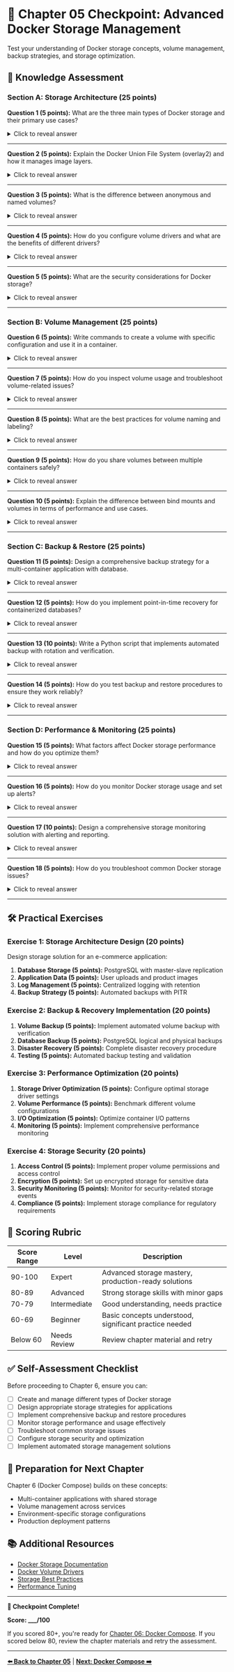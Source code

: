 # 🎯 Chapter 05 Checkpoint: Advanced Docker Storage Management

Test your understanding of Docker storage concepts, volume management, backup strategies, and storage optimization.

## 📝 Knowledge Assessment

### Section A: Storage Architecture (25 points)

**Question 1 (5 points):** What are the three main types of Docker storage and their primary use cases?

<details>
<summary>Click to reveal answer</summary>

**Answer:**
- **Volumes:** Docker-managed persistent storage, best for production data that needs to persist
- **Bind Mounts:** Host filesystem access, good for development and configuration files
- **tmpfs Mounts:** Memory-based storage, ideal for temporary data and security-sensitive information
</details>

---

**Question 2 (5 points):** Explain the Docker Union File System (overlay2) and how it manages image layers.

<details>
<summary>Click to reveal answer</summary>

**Answer:**
- **Layer Structure:** Images consist of multiple read-only layers stacked on top of each other
- **Copy-on-Write:** When files are modified, they're copied to the container's writable layer
- **Storage Efficiency:** Common layers are shared between images, reducing disk usage
- **overlay2:** Uses kernel overlay filesystem for efficient layer management
- **Performance:** Provides good performance for most workloads with minimal overhead
</details>

---

**Question 3 (5 points):** What is the difference between anonymous and named volumes?

<details>
<summary>Click to reveal answer</summary>

**Answer:**
- **Anonymous Volumes:** Docker generates random names, harder to manage and reference
  ```bash
  docker run -v /data nginx  # Creates anonymous volume
  ```
- **Named Volumes:** User-defined names, easier to manage and reuse
  ```bash
  docker volume create mydata
  docker run -v mydata:/data nginx
  ```
- **Management:** Named volumes are easier to backup, share, and maintain
- **Persistence:** Both persist data, but named volumes are more predictable
</details>

---

**Question 4 (5 points):** How do you configure volume drivers and what are the benefits of different drivers?

<details>
<summary>Click to reveal answer</summary>

**Answer:**
```bash
# Local driver with options
docker volume create --driver local \
  --opt type=ext4 \
  --opt device=/dev/sdb1 \
  myvolume

# NFS driver
docker volume create --driver local \
  --opt type=nfs \
  --opt o=addr=nfs.server.com,rw \
  --opt device=:/exports/data \
  nfs-volume
```

**Benefits:**
- **local:** Simple, good performance, single-host
- **NFS:** Shared across hosts, network-based
- **Third-party:** Cloud storage, distributed filesystems
</details>

---

**Question 5 (5 points):** What are the security considerations for Docker storage?

<details>
<summary>Click to reveal answer</summary>

**Answer:**
- **Read-only mounts:** Use `:ro` to prevent modifications
- **User mapping:** Run containers as non-root users
- **SELinux labels:** Use `:Z` or `:z` for proper labeling
- **Encryption:** Encrypt sensitive data at rest
- **Access control:** Limit host filesystem access
- **Secrets management:** Use Docker secrets for sensitive data
</details>

---

### Section B: Volume Management (25 points)

**Question 6 (5 points):** Write commands to create a volume with specific configuration and use it in a container.

<details>
<summary>Click to reveal answer</summary>

**Answer:**
```bash
# Create volume with labels and driver options
docker volume create \
  --driver local \
  --label environment=production \
  --label backup=daily \
  --opt type=ext4 \
  --opt device=/dev/sdb1 \
  production-data

# Use volume in container
docker run -d --name myapp \
  -v production-data:/app/data \
  -v production-data:/app/uploads:ro \
  myapp:latest
```
</details>

---

**Question 7 (5 points):** How do you inspect volume usage and troubleshoot volume-related issues?

<details>
<summary>Click to reveal answer</summary>

**Answer:**
```bash
# Inspect volume details
docker volume inspect myvolume

# Check volume usage
docker run --rm -v myvolume:/data alpine df -h /data

# List volume contents
docker run --rm -v myvolume:/data alpine ls -la /data

# Find containers using volume
docker ps --filter volume=myvolume

# Check volume mount points
docker inspect container --format='{{.Mounts}}'
```
</details>

---

**Question 8 (5 points):** What are the best practices for volume naming and labeling?

<details>
<summary>Click to reveal answer</summary>

**Answer:**
- **Naming Convention:** Use descriptive names like `projectname-component-data`
- **Environment Prefixes:** `prod-db-data`, `dev-app-logs`
- **Labels for Organization:**
  ```bash
  docker volume create \
    --label project=myapp \
    --label environment=production \
    --label component=database \
    --label backup-schedule=daily \
    myapp-prod-db-data
  ```
- **Consistency:** Maintain consistent naming across environments
- **Documentation:** Label volumes with purpose and maintenance info
</details>

---

**Question 9 (5 points):** How do you share volumes between multiple containers safely?

<details>
<summary>Click to reveal answer</summary>

**Answer:**
```bash
# Shared read-write volume
docker volume create shared-data

# Container 1 (writer)
docker run -d --name writer \
  -v shared-data:/app/output \
  myapp:writer

# Container 2 (reader)
docker run -d --name reader \
  -v shared-data:/app/input:ro \
  myapp:processor

# Container 3 (backup)
docker run -d --name backup \
  -v shared-data:/data:ro \
  -v backup-storage:/backups \
  myapp:backup
```

**Safety considerations:**
- Use read-only mounts where possible
- Implement file locking for concurrent writes
- Use proper file permissions and ownership
</details>

---

**Question 10 (5 points):** Explain the difference between bind mounts and volumes in terms of performance and use cases.

<details>
<summary>Click to reveal answer</summary>

**Answer:**
| Aspect | Volumes | Bind Mounts |
|--------|---------|-------------|
| **Performance** | Optimized by Docker | Native filesystem |
| **Portability** | High (Docker-managed) | Low (host-dependent) |
| **Security** | Isolated | Direct host access |
| **Backup** | Docker tools | Host tools |
| **Use Cases** | Production data | Development, configs |

**When to use:**
- **Volumes:** Production databases, persistent app data
- **Bind Mounts:** Source code, configuration files, logs
</details>

---

### Section C: Backup & Restore (25 points)

**Question 11 (5 points):** Design a comprehensive backup strategy for a multi-container application with database.

<details>
<summary>Click to reveal answer</summary>

**Answer:**
```bash
# Backup strategy components:

# 1. Volume backups (filesystem level)
docker run --rm \
  -v app-data:/source:ro \
  -v /backups:/dest \
  alpine tar czf /dest/app-data-$(date +%Y%m%d).tar.gz -C /source .

# 2. Database logical backups
docker exec postgres-db pg_dump -U user dbname > /backups/db-$(date +%Y%m%d).sql

# 3. Configuration backups
tar czf /backups/configs-$(date +%Y%m%d).tar.gz /etc/docker/

# 4. Automated scheduling (cron)
0 2 * * * /scripts/backup-volumes.sh
0 3 * * * /scripts/backup-databases.sh

# 5. Retention policy
find /backups -name "*.tar.gz" -mtime +7 -delete
```
</details>

---

**Question 12 (5 points):** How do you implement point-in-time recovery for containerized databases?

<details>
<summary>Click to reveal answer</summary>

**Answer:**
```bash
# PostgreSQL PITR setup
# 1. Enable WAL archiving
postgresql.conf:
  wal_level = replica
  archive_mode = on
  archive_command = 'cp %p /wal_archive/%f'

# 2. Base backup
docker exec postgres-db pg_basebackup -D /backups/base -Ft -z

# 3. Recovery procedure
# - Restore base backup
# - Apply WAL files up to desired point
# - Create recovery.conf with target time

# MySQL PITR with binary logs
my.cnf:
  log-bin = mysql-bin
  binlog-format = ROW

# Recovery:
# - Restore from full backup
# - Apply binary logs: mysqlbinlog --start-datetime="..." mysql-bin.* | mysql
```
</details>

---

**Question 13 (10 points):** Write a Python script that implements automated backup with rotation and verification.

<details>
<summary>Click to reveal answer</summary>

**Answer:**
```python
#!/usr/bin/env python3
import subprocess
import datetime
import os
import gzip
import hashlib
import json

class DockerBackupManager:
    def __init__(self, backup_dir="/backups", retention_days=7):
        self.backup_dir = backup_dir
        self.retention_days = retention_days
        self.timestamp = datetime.datetime.now()
        
    def backup_volume(self, volume_name):
        """Backup volume with verification"""
        backup_path = f"{self.backup_dir}/{volume_name}_{self.timestamp.strftime('%Y%m%d_%H%M%S')}.tar.gz"
        
        # Create backup
        cmd = [
            "docker", "run", "--rm",
            "-v", f"{volume_name}:/data:ro",
            "-v", f"{self.backup_dir}:/backup",
            "alpine",
            "tar", "czf", f"/backup/{os.path.basename(backup_path)}", "-C", "/data", "."
        ]
        
        result = subprocess.run(cmd, capture_output=True)
        if result.returncode != 0:
            raise Exception(f"Backup failed: {result.stderr}")
        
        # Verify backup
        if self.verify_backup(backup_path):
            # Calculate checksum
            checksum = self.calculate_checksum(backup_path)
            
            # Save metadata
            metadata = {
                'volume': volume_name,
                'backup_file': backup_path,
                'timestamp': self.timestamp.isoformat(),
                'size': os.path.getsize(backup_path),
                'checksum': checksum
            }
            
            with open(f"{backup_path}.meta", 'w') as f:
                json.dump(metadata, f, indent=2)
            
            return backup_path
        else:
            os.remove(backup_path)
            raise Exception("Backup verification failed")
    
    def verify_backup(self, backup_path):
        """Verify backup integrity"""
        try:
            cmd = ["tar", "tzf", backup_path]
            result = subprocess.run(cmd, capture_output=True)
            return result.returncode == 0
        except:
            return False
    
    def calculate_checksum(self, file_path):
        """Calculate SHA256 checksum"""
        sha256_hash = hashlib.sha256()
        with open(file_path, "rb") as f:
            for chunk in iter(lambda: f.read(4096), b""):
                sha256_hash.update(chunk)
        return sha256_hash.hexdigest()
    
    def cleanup_old_backups(self):
        """Remove backups older than retention period"""
        cutoff_date = self.timestamp - datetime.timedelta(days=self.retention_days)
        
        for file in os.listdir(self.backup_dir):
            if file.endswith('.tar.gz'):
                file_path = os.path.join(self.backup_dir, file)
                file_time = datetime.datetime.fromtimestamp(os.path.getmtime(file_path))
                
                if file_time < cutoff_date:
                    os.remove(file_path)
                    # Remove metadata file if exists
                    meta_file = f"{file_path}.meta"
                    if os.path.exists(meta_file):
                        os.remove(meta_file)

# Usage
if __name__ == "__main__":
    backup_manager = DockerBackupManager()
    
    volumes = ['app-data', 'db-data', 'logs']
    for volume in volumes:
        try:
            backup_file = backup_manager.backup_volume(volume)
            print(f"✅ Backed up {volume} to {backup_file}")
        except Exception as e:
            print(f"❌ Failed to backup {volume}: {e}")
    
    backup_manager.cleanup_old_backups()
```
</details>

---

**Question 14 (5 points):** How do you test backup and restore procedures to ensure they work reliably?

<details>
<summary>Click to reveal answer</summary>

**Answer:**
```bash
# Backup testing procedure:

# 1. Create test data
docker exec myapp sh -c "echo 'test data' > /app/data/test.txt"

# 2. Perform backup
./backup-script.sh

# 3. Simulate disaster (remove original data)
docker volume rm app-data
docker volume create app-data

# 4. Restore from backup
./restore-script.sh latest

# 5. Verify data integrity
docker exec myapp cat /app/data/test.txt

# 6. Automated testing script
#!/bin/bash
create_test_data() { ... }
backup_data() { ... }
destroy_data() { ... }
restore_data() { ... }
verify_data() { ... }

# Run full test cycle
create_test_data && backup_data && destroy_data && restore_data && verify_data
```
</details>

---

### Section D: Performance & Monitoring (25 points)

**Question 15 (5 points):** What factors affect Docker storage performance and how do you optimize them?

<details>
<summary>Click to reveal answer</summary>

**Answer:**
**Performance Factors:**
- **Storage Driver:** overlay2 is fastest for most workloads
- **Filesystem:** ext4, xfs for good performance
- **I/O Scheduler:** Use `deadline` or `noop` for SSDs
- **Volume Type:** Volumes > bind mounts > tmpfs for different use cases

**Optimization:**
```bash
# Use appropriate storage driver
/etc/docker/daemon.json:
{
  "storage-driver": "overlay2",
  "storage-opts": ["overlay2.override_kernel_check=true"]
}

# Mount with performance options
docker run -v myvolume:/data:rw,delegated myapp

# Use tmpfs for temporary data
docker run --tmpfs /tmp:size=100m,noexec myapp
```
</details>

---

**Question 16 (5 points):** How do you monitor Docker storage usage and set up alerts?

<details>
<summary>Click to reveal answer</summary>

**Answer:**
```bash
# Monitor volume usage
docker system df -v

# Container storage stats
docker stats --format "table {{.Container}}\t{{.BlockIO}}"

# Host filesystem monitoring
df -h | grep docker

# Automated monitoring script
#!/bin/bash
THRESHOLD=80

for volume in $(docker volume ls -q); do
  usage=$(docker run --rm -v $volume:/data alpine df /data | awk 'NR==2 {print $5}' | sed 's/%//')
  if [ $usage -gt $THRESHOLD ]; then
    echo "ALERT: Volume $volume is ${usage}% full"
    # Send notification
  fi
done
```
</details>

---

**Question 17 (10 points):** Design a comprehensive storage monitoring solution with alerting and reporting.

<details>
<summary>Click to reveal answer</summary>

**Answer:**
```python
#!/usr/bin/env python3
import docker
import psutil
import time
import json
from datetime import datetime
import smtplib
from email.mime.text import MIMEText

class StorageMonitor:
    def __init__(self, thresholds={'warning': 80, 'critical': 90}):
        self.client = docker.from_env()
        self.thresholds = thresholds
        self.alerts_sent = set()
    
    def get_volume_usage(self, volume_name):
        """Get detailed volume usage"""
        try:
            result = self.client.containers.run(
                "alpine", f"df -h /data",
                volumes={volume_name: {'bind': '/data', 'mode': 'ro'}},
                remove=True, capture_output=True, text=True
            )
            
            lines = result.split('\n')
            if len(lines) >= 2:
                parts = lines[1].split()
                return {
                    'volume': volume_name,
                    'size': parts[1],
                    'used': parts[2],
                    'available': parts[3],
                    'use_percent': int(parts[4].rstrip('%'))
                }
        except Exception as e:
            return {'volume': volume_name, 'error': str(e)}
    
    def check_thresholds(self, usage):
        """Check if usage exceeds thresholds"""
        if 'use_percent' not in usage:
            return None
            
        percent = usage['use_percent']
        volume = usage['volume']
        
        if percent >= self.thresholds['critical']:
            if f"{volume}-critical" not in self.alerts_sent:
                self.send_alert(volume, percent, 'CRITICAL')
                self.alerts_sent.add(f"{volume}-critical")
            return 'critical'
        elif percent >= self.thresholds['warning']:
            if f"{volume}-warning" not in self.alerts_sent:
                self.send_alert(volume, percent, 'WARNING')
                self.alerts_sent.add(f"{volume}-warning")
            return 'warning'
        else:
            # Clear alerts when usage drops
            self.alerts_sent.discard(f"{volume}-warning")
            self.alerts_sent.discard(f"{volume}-critical")
            return 'ok'
    
    def send_alert(self, volume, usage, level):
        """Send alert notification"""
        message = f"{level}: Volume {volume} is {usage}% full"
        print(f"🚨 {message}")
        # Implement email/Slack notification here
    
    def generate_report(self):
        """Generate comprehensive storage report"""
        report = {
            'timestamp': datetime.now().isoformat(),
            'volumes': [],
            'containers': [],
            'host_storage': [],
            'summary': {'total_volumes': 0, 'warning': 0, 'critical': 0}
        }
        
        # Check all volumes
        for volume in self.client.volumes.list():
            usage = self.get_volume_usage(volume.name)
            if usage:
                status = self.check_thresholds(usage)
                usage['status'] = status
                report['volumes'].append(usage)
                
                report['summary']['total_volumes'] += 1
                if status == 'warning':
                    report['summary']['warning'] += 1
                elif status == 'critical':
                    report['summary']['critical'] += 1
        
        return report
    
    def monitor_continuously(self, interval=300):
        """Run continuous monitoring"""
        while True:
            try:
                report = self.generate_report()
                
                # Save report
                timestamp = int(time.time())
                with open(f'/var/log/storage-report-{timestamp}.json', 'w') as f:
                    json.dump(report, f, indent=2)
                
                # Print summary
                summary = report['summary']
                print(f"📊 {datetime.now()}: {summary['total_volumes']} volumes, "
                      f"{summary['warning']} warnings, {summary['critical']} critical")
                
                time.sleep(interval)
                
            except KeyboardInterrupt:
                break
            except Exception as e:
                print(f"❌ Monitoring error: {e}")
                time.sleep(60)

if __name__ == "__main__":
    monitor = StorageMonitor()
    monitor.monitor_continuously()
```
</details>

---

**Question 18 (5 points):** How do you troubleshoot common Docker storage issues?

<details>
<summary>Click to reveal answer</summary>

**Answer:**
**Common Issues & Solutions:**

1. **Volume not mounting:**
   ```bash
   # Check volume exists
   docker volume ls | grep myvolume
   
   # Inspect volume
   docker volume inspect myvolume
   
   # Check permissions
   docker run --rm -v myvolume:/data alpine ls -la /data
   ```

2. **Permission denied:**
   ```bash
   # Fix ownership
   docker run --rm -v myvolume:/data alpine chown -R 1000:1000 /data
   
   # Use user mapping
   docker run --user 1000:1000 -v myvolume:/data myapp
   ```

3. **Storage space issues:**
   ```bash
   # Check Docker space usage
   docker system df
   
   # Clean up
   docker system prune -a
   docker volume prune
   ```

4. **Performance issues:**
   ```bash
   # Check I/O stats
   docker stats --format "table {{.Container}}\t{{.BlockIO}}"
   
   # Use appropriate mount options
   docker run -v myvolume:/data:delegated myapp
   ```
</details>

---

## 🛠️ Practical Exercises

### Exercise 1: Storage Architecture Design (20 points)

Design storage solution for an e-commerce application:

1. **Database Storage (5 points):** PostgreSQL with master-slave replication
2. **Application Data (5 points):** User uploads and product images
3. **Log Management (5 points):** Centralized logging with retention
4. **Backup Strategy (5 points):** Automated backups with PITR

### Exercise 2: Backup & Recovery Implementation (20 points)

1. **Volume Backup (5 points):** Implement automated volume backup with verification
2. **Database Backup (5 points):** PostgreSQL logical and physical backups
3. **Disaster Recovery (5 points):** Complete disaster recovery procedure
4. **Testing (5 points):** Automated backup testing and validation

### Exercise 3: Performance Optimization (20 points)

1. **Storage Driver Optimization (5 points):** Configure optimal storage driver settings
2. **Volume Performance (5 points):** Benchmark different volume configurations
3. **I/O Optimization (5 points):** Optimize container I/O patterns
4. **Monitoring (5 points):** Implement comprehensive performance monitoring

### Exercise 4: Storage Security (20 points)

1. **Access Control (5 points):** Implement proper volume permissions and access control
2. **Encryption (5 points):** Set up encrypted storage for sensitive data
3. **Security Monitoring (5 points):** Monitor for security-related storage events
4. **Compliance (5 points):** Implement storage compliance for regulatory requirements

## 🎯 Scoring Rubric

| Score Range | Level | Description |
|-------------|-------|-------------|
| 90-100 | Expert | Advanced storage mastery, production-ready solutions |
| 80-89 | Advanced | Strong storage skills with minor gaps |
| 70-79 | Intermediate | Good understanding, needs practice |
| 60-69 | Beginner | Basic concepts understood, significant practice needed |
| Below 60 | Needs Review | Review chapter material and retry |

## ✅ Self-Assessment Checklist

Before proceeding to Chapter 6, ensure you can:

- [ ] Create and manage different types of Docker storage
- [ ] Design appropriate storage strategies for applications
- [ ] Implement comprehensive backup and restore procedures
- [ ] Monitor storage performance and usage effectively
- [ ] Troubleshoot common storage issues
- [ ] Configure storage security and optimization
- [ ] Implement automated storage management solutions

## 🚀 Preparation for Next Chapter

Chapter 6 (Docker Compose) builds on these concepts:
- Multi-container applications with shared storage
- Volume management across services
- Environment-specific storage configurations
- Production deployment patterns

## 📚 Additional Resources

- [Docker Storage Documentation](https://docs.docker.com/storage/)
- [Docker Volume Drivers](https://docs.docker.com/engine/extend/plugins_volume/)
- [Storage Best Practices](https://docs.docker.com/develop/dev-best-practices/)
- [Performance Tuning](https://docs.docker.com/config/containers/resource_constraints/)

---

**🎉 Checkpoint Complete!** 

**Score: ___/100**

If you scored 80+, you're ready for [Chapter 06: Docker Compose](../06-docker-compose/README.md).
If you scored below 80, review the chapter materials and retry the assessment.

---

**[⬅️ Back to Chapter 05](../README.md)** | **[Next: Docker Compose ➡️](../06-docker-compose/README.md)** 